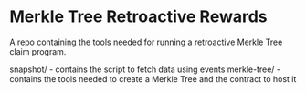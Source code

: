 # Merkle Tree Retroactive Rewards

A repo containing the tools needed for running a retroactive Merkle Tree claim program.

snapshot/ - contains the script to fetch data using events
merkle-tree/ - contains the tools needed to create a Merkle Tree and the contract to host it
